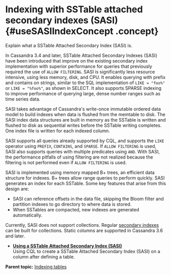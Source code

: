 # Indexing with SSTable attached secondary indexes \(SASI\) {#useSASIIndexConcept .concept}

Explain what a SSTable Attached Secondary Index \(SASI\) is.

In Cassandra 3.4 and later, SSTable Attached Secondary Indexes \(SASI\) have been introduced that improve on the existing secondary index implementation with superior performance for queries that previously required the use of `ALLOW FILTERING`. SASI is significantly less resource intensive, using less memory, disk, and CPU. It enables querying with prefix and contains on strings, similar to the SQL implementation of `LIKE = "foo%"` or `LIKE = "%foo%"`, as shown in SELECT. It also supports SPARSE indexing to improve performance of querying large, dense number ranges such as time series data.

SASI takes advantage of Cassandra's write-once immutable ordered data model to build indexes when data is flushed from the memtable to disk. The SASI index data structures are built in memory as the SSTable is written and flushed to disk as sequential writes before the SSTable writing completes. One index file is written for each indexed column.

SASI supports all queries already supported by CQL, and supports the `LIKE` operator using `PREFIX`, `CONTAINS`, and `SPARSE`. If `ALLOW FILTERING` is used, SASI also supports queries with multiple predicates using `AND`. With SASI, the performance pitfalls of using filtering are not realized because the filtering is not performed even if `ALLOW FILTERING` is used.

SASI is implemented using memory mapped B+ trees, an efficient data structure for indexes. B+ trees allow range queries to perform quickly. SASI generates an index for each SSTable. Some key features that arise from this design are:

-   SASI can reference offsets in the data file, skipping the Bloom filter and partition indexes to go directory to where data is stored.
-   When SSTables are compacted, new indexes are generated automatically.

Currently, SASI does not support collections. Regular [secondary indexes](useIndexColl.md) can be built for collections. Static columns are supported in Cassandra 3.6 and later.

-   **[Using a SSTable Attached Secondary Index \(SASI\)](../../cql/cql_using/useSASIIndex.md)**  
Using CQL to create a SSTable Attached Secondary Index \(SASI\) on a column after defining a table.

**Parent topic:** [Indexing tables](../../cql/cql_using/useCreateQueryIndexes.md)

